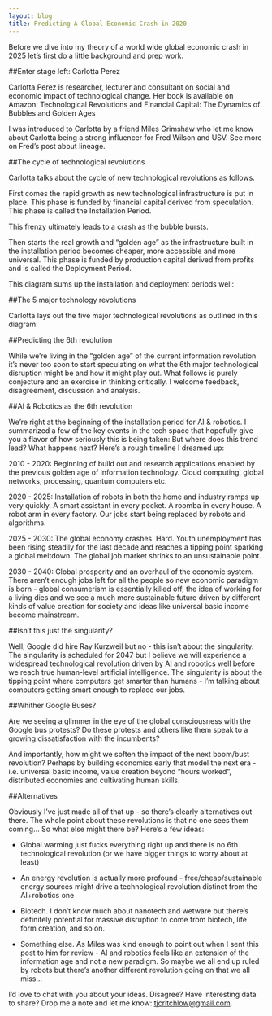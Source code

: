 ```yaml
---
layout: blog
title: Predicting A Global Economic Crash in 2020
---
```


Before we dive into my theory of a world wide global economic crash in 2025 let’s first do a little background and prep work.

##Enter stage left: Carlotta Perez

Carlotta Perez is researcher, lecturer and consultant on social and economic impact of technological change. Her book is available on Amazon: Technological Revolutions and Financial Capital: The Dynamics of Bubbles and Golden Ages

I was introduced to Carlotta by a friend Miles Grimshaw who let me know about Carlotta being a strong influencer for Fred Wilson and USV. See more on Fred’s post about lineage.

##The cycle of technological revolutions

Carlotta talks about the cycle of new technological revolutions as follows.

First comes the rapid growth as new technological infrastructure is put in place. This phase is funded by financial capital derived from speculation. This phase is called the Installation Period.

This frenzy ultimately leads to a crash as the bubble bursts.

Then starts the real growth and “golden age” as the infrastructure built in the installation period becomes cheaper, more accessible and more universal. This phase is funded by production capital derived from profits and is called the Deployment Period.

This diagram sums up the installation and deployment periods well:

##The 5 major technology revolutions

Carlotta lays out the five major technological revolutions as outlined in this diagram:

##Predicting the 6th revolution

While we’re living in the “golden age” of the current information revolution it’s never too soon to start speculating on what the 6th major technological disruption might be and how it might play out. What follows is purely conjecture and an exercise in thinking critically. I welcome feedback, disagreement, discussion and analysis.

##AI & Robotics as the 6th revolution

We’re right at the beginning of the installation period for AI & robotics. I summarized a few of the key events in the tech space that hopefully give you a flavor of how seriously this is being taken: But where does this trend lead? What happens next? Here’s a rough timeline I dreamed up:

2010 - 2020: Beginning of build out and research applications enabled by the previous golden age of information technology. Cloud computing, global networks, processing, quantum computers etc.

2020 - 2025: Installation of robots in both the home and industry ramps up very quickly. A smart assistant in every pocket. A roomba in every house. A robot arm in every factory. Our jobs start being replaced by robots and algorithms.

2025 - 2030: The global economy crashes. Hard. Youth unemployment has been rising steadily for the last decade and reaches a tipping point sparking a global meltdown. The global job market shrinks to an unsustainable point.

2030 - 2040: Global prosperity and an overhaul of the economic system. There aren’t enough jobs left for all the people so new economic paradigm is born - global consumerism is essentially killed off, the idea of working for a living dies and we see a much more sustainable future driven by different kinds of value creation for society and ideas like universal basic income become mainstream.

##Isn’t this just the singularity?

Well, Google did hire Ray Kurzweil but no - this isn’t about the singularity. The singularity is scheduled for 2047 but I believe we will experience a widespread technological revolution driven by AI and robotics well before we reach true human-level artificial intelligence. The singularity is about the tipping point where computers get smarter than humans - I’m talking about computers getting smart enough to replace our jobs.

##Whither Google Buses?

Are we seeing a glimmer in the eye of the global consciousness with the Google bus protests? Do these protests and others like them speak to a growing dissatisfaction with the incumbents?

And importantly, how might we soften the impact of the next boom/bust revolution? Perhaps by building economics early that model the next era - i.e. universal basic income, value creation beyond “hours worked”, distributed economies and cultivating human skills.

##Alternatives

Obviously I’ve just made all of that up - so there’s clearly alternatives out there. The whole point about these revolutions is that no one sees them coming… So what else might there be? Here’s a few ideas:

- Global warming just fucks everything right up and there is no 6th technological revolution (or we have bigger things to worry about at least)

- An energy revolution is actually more profound - free/cheap/sustainable energy sources might drive a technological revolution distinct from the AI+robotics one

- Biotech. I don’t know much about nanotech and wetware but there’s definitely potential for massive disruption to come from biotech, life form creation, and so on.

- Something else. As Miles was kind enough to point out when I sent this post to him for review - AI and robotics feels like an extension of the information age and not a new paradigm. So maybe we all end up ruled by robots but there’s another different revolution going on that we all miss…

I’d love to chat with you about your ideas. Disagree? Have interesting data to share? Drop me a note and let me know: tjcritchlow@gmail.com.
